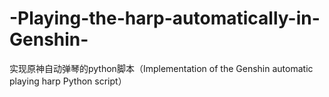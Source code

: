 # -Playing-the-harp-automatically-in-Genshin-
实现原神自动弹琴的python脚本（Implementation of the Genshin automatic  playing harp Python script）
